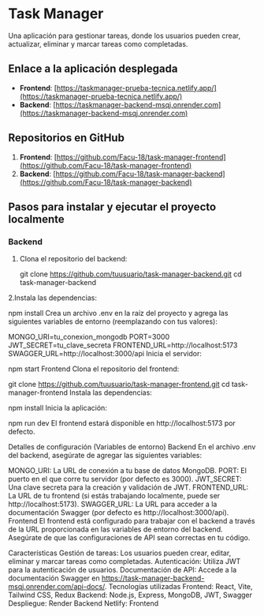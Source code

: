 # Task Manager

Una aplicación para gestionar tareas, donde los usuarios pueden crear, actualizar, eliminar y marcar tareas como completadas.

## Enlace a la aplicación desplegada

- **Frontend**: [https://taskmanager-prueba-tecnica.netlify.app/](https://taskmanager-prueba-tecnica.netlify.app/)  
- **Backend**: [https://taskmanager-backend-msqj.onrender.com](https://taskmanager-backend-msqj.onrender.com)

## Repositorios en GitHub

1. **Frontend**: [https://github.com/Facu-18/task-manager-frontend](https://github.com/Facu-18/task-manager-frontend)
2. **Backend**: [https://github.com/Facu-18/task-manager-backend](https://github.com/Facu-18/task-manager-backend)

## Pasos para instalar y ejecutar el proyecto localmente

### Backend

1. Clona el repositorio del backend:
   
   git clone https://github.com/tuusuario/task-manager-backend.git
   cd task-manager-backend

2.Instala las dependencias:

npm install
Crea un archivo .env en la raíz del proyecto y agrega las siguientes variables de entorno (reemplazando con tus valores):

MONGO_URI=tu_conexion_mongodb
PORT=3000
JWT_SECRET=tu_clave_secreta
FRONTEND_URL=http://localhost:5173
SWAGGER_URL=http://localhost:3000/api
Inicia el servidor:


npm start
Frontend
Clona el repositorio del frontend:

git clone https://github.com/tuusuario/task-manager-frontend.git
cd task-manager-frontend
Instala las dependencias:

npm install
Inicia la aplicación:


npm run dev
El frontend estará disponible en http://localhost:5173 por defecto.

Detalles de configuración (Variables de entorno)
Backend
En el archivo .env del backend, asegúrate de agregar las siguientes variables:

MONGO_URI: La URL de conexión a tu base de datos MongoDB.
PORT: El puerto en el que corre tu servidor (por defecto es 3000).
JWT_SECRET: Una clave secreta para la creación y validación de JWT.
FRONTEND_URL: La URL de tu frontend (si estás trabajando localmente, puede ser http://localhost:5173).
SWAGGER_URL: La URL para acceder a la documentación Swagger (por defecto es http://localhost:3000/api).
Frontend
El frontend está configurado para trabajar con el backend a través de la URL proporcionada en las variables de entorno del backend. Asegúrate de que las configuraciones de API sean correctas en tu código.

Características
Gestión de tareas: Los usuarios pueden crear, editar, eliminar y marcar tareas como completadas.
Autenticación: Utiliza JWT para la autenticación de usuarios.
Documentación de API: Accede a la documentación Swagger en https://task-manager-backend-msqj.onrender.com/api-docs/.
Tecnologías utilizadas
Frontend: React, Vite, Tailwind CSS, Redux
Backend: Node.js, Express, MongoDB, JWT, Swagger
Despliegue:
Render Backend
Netlify: Frontend
